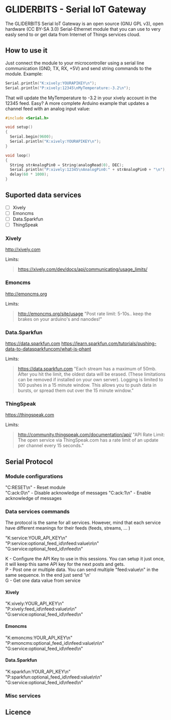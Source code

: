 GLIDERBITS - Serial IoT Gateway
===============================
The GLIDERBITS Serial IoT Gateway is an open source (GNU GPL v3), open hardware (CC BY-SA 3.0) Serial-Ethernet module that you can use to very easly send to or get data from Internet of Things services cloud.

## How to use it

Just connect the module to your microcontroller using a serial line communication (GND, TX, RX, +5V) and send string commands to the module. Example:
```C++
Serial.println("K:xively:YOURAPIKEY\n");
Serial.println("P:xively:12345\nMyTemperature:-3.2\n");
```
That will update the MyTemperature to -3.2 in your xively account in the 12345 feed. Easy? A more complete Arduino example that updates a channel feed with an analog input value:

```C++
#include <Serial.h>

void setup()
{
  Serial.begin(9600);                                                   // Setup serial port speed
  Serial.println("K:xively:YOURAPIKEY\n");                              // Set up API key
}

void loop()
{
  String strAnalogPin0 = String(analogRead(0), DEC);                   // Read analog value from channel 0
  Serial.println("P:xively:12345\nAnalogPin0:" + strAnalogPin0 + "\n"); // Post it!
  delay(60 * 1000);                                                     // 1 minute delay
}
```

## Suported data services

- [ ] Xively
- [ ] Emoncms
- [ ] Data.Sparkfun
- [ ] ThingSpeak

### Xively
http://xively.com

Limits:
> https://xively.com/dev/docs/api/communicating/usage_limits/

### Emoncms
http://emoncms.org

Limits:
> http://emoncms.org/site/usage
> "Post rate limit: 5-10s.. keep the brakes on your arduino's and nanodes!"

### Data.Sparkfun
https://data.sparkfun.com
https://learn.sparkfun.com/tutorials/pushing-data-to-datasparkfuncom/what-is-phant

Limits:
> https://data.sparkfun.com
> "Each stream has a maximum of 50mb. After you hit the limit, the oldest data will be erased. (These limitations can be removed if installed on your own server). Logging is limited to 100 pushes in a 15 minute window. This allows you to push data in bursts, or spread them out over the 15 minute window."

### ThingSpeak
https://thingspeak.com

Limits:
> http://community.thingspeak.com/documentation/api/
> "API Rate Limit: The open service via ThingSpeak.com has a rate limit of an update per channel every 15 seconds."

## Serial Protocol

### Module configurations

"C:RESET\n" - Reset module<br>
"C:ack:0\n" - Disable acknowledge of messages
"C:ack:1\n" - Enable acknowledge of messages

### Data services commands
The protocol is the same for all services. However, mind that each service have different meanings for their feeds (feeds, streams, ... )

"K:service:YOUR_API_KEY\n"<br>
"P:service:optional_feed_id\nfeed:value\n\n"<br>
"G:service:optional_feed_id\nfeed\n"<br>

K - Configure the API Key to use in this sessions. You can setup it just once, it will keep this same API key for the next posts and gets.<br>
P - Post one or multiple data. You can send multiple "feed:value\n" in the same sequence. In the end just send '\n'<br>
G - Get one data value from service<br>

#### Xively
"K:xively:YOUR_API_KEY\n"<br>
"P:xively:feed_id\nfeed:value\n\n"<br>
"G:service:optional_feed_id\nfeed\n"<br>

#### Emoncms
"K:emoncms:YOUR_API_KEY\n"<br>
"P:emoncms:optional_feed_id\nfeed:value\n\n"<br>
"G:service:optional_feed_id\nfeed\n"<br>

#### Data.Sparkfun
"K:sparkfun:YOUR_API_KEY\n"<br>
"P:sparkfun:optional_feed_id\nfeed:value\n\n"<br>
"G:service:optional_feed_id\nfeed\n"<br>

### Misc services

## Licence
